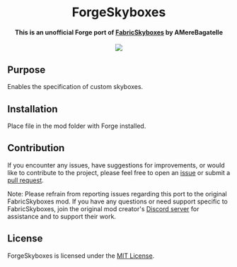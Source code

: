 <div align="center">

# ForgeSkyboxes

#### This is an unofficial Forge port of [FabricSkyboxes](https://github.com/AMereBagatelle/fabricskyboxes) by AMereBagatelle
![](https://cdn-raw.modrinth.com/data/QEF20av3/images/18e4aedfbbec9f471f3b23ac2070e61994e5b0c8.png)

</div>

## Purpose

Enables the specification of custom skyboxes.

## Installation

Place file in the mod folder with Forge installed.

## Contribution

If you encounter any issues, have suggestions for improvements, or would like to contribute to the project, please feel free to open an [issue](https://github.com/Foopy969/forgeskyboxes/issues) or submit a [pull request](https://github.com/Foopy969/forgeskyboxes/pulls).

Note: Please refrain from reporting issues regarding this port to the original FabricSkyboxes mod. If you have any questions or need support specific to FabricSkyboxes, join the original mod creator's [Discord server](https://discord.gg/quvzkaV) for assistance and to support their work.

## License

ForgeSkyboxes is licensed under the [MIT License](LICENSE).
